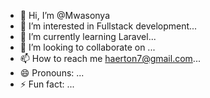 - 👋 Hi, I’m @Mwasonya
- 👀 I’m interested in Fullstack development...
- 🌱 I’m currently learning Laravel...
- 💞️ I’m looking to collaborate on ...
- 📫 How to reach me haerton7@gmail.com...
- 😄 Pronouns: ...
- ⚡ Fun fact: ...

<!---
Mwasonya/Mwasonya is a ✨ special ✨ repository because its `README.md` (this file) appears on your GitHub profile.
You can click the Preview link to take a look at your changes.
--->
